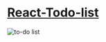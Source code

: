 # [React-Todo-list](https://abhishekkumarme.github.io/to_do_list_by_react/)
![to-do list](https://user-images.githubusercontent.com/114686528/218022433-9bf1845f-556e-4039-9caa-936fa050a934.png)
